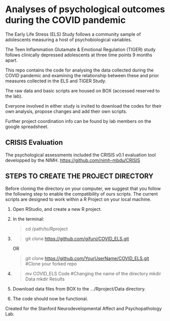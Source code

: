 # Analyses of psychological outcomes during the COVID pandemic 

The Early Life Stress (ELS) Study follows a community sample of adolescents measuring a host of psychobiological variables. 

The Teen Inflammation Glutamate & Emotional Regulation (TIGER) study follows clinically depressed adolescents at three time points 9 months apart.

This repo contains the code for analysing the data collected during the COVID pandemic and examining the relationship between these and prior measures collected in the ELS and TIGER Study.

The raw data and basic scripts are housed on BOX (accessed reserved to the lab).  

Everyone involved in either study is invited to download the codes for their own analysis, propose changes and add their own scripts.

Further project coordination info can be found by lab members on the google spreadsheet.

## CRISIS Evaluation
The psychological assessments included the CRISIS v0.1 evaluation tool developped by the NIMH.
https://github.com/nimh-mbdu/CRISIS


## STEPS TO CREATE THE PROJECT DIRECTORY

Before cloning the directory on your computer, we suggest that you follow the following step to enable the compatibility of ours scripts. The current scripts are designed to work within a R Project on your local machine.

1) Open RStudio, and create a new R project.

2) In the terminal:
   > cd /path/to/Rproject

3) > git clone https://github.com/gifuni/COVID_ELS.git

   OR
   
   > git clone https://github.com/YourUserName/COVID_ELS.git #Clone your forked repo

4) >mv COVID_ELS Code #Changing the name of the directory
   >mkdir Data
   >mkdir Results

5) Download data files from BOX to the .../Rproject/Data directory.

6) The code should now be functional.


Created for the Stanford Neurodevelopmental Affect and Psychopathology Lab.
